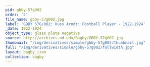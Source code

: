 ```yaml
---
pid: gbby-57g002
order: '2'
file_name: gbby-57g002.jpg
label: 'GBBY 57G/002: Russ Arndt: Football Player - 1922-1924'
_date: 1922-1924
object_type: glass plate negative
source: http://archives.nd.edu/Bagby/GBBY-57g002.jpg
thumbnail: "/img/derivatives/simple/gbby-57g002/thumbnail.jpg"
full: "/img/derivatives/simple/gbby-57g002/fullwidth.jpg"
layout: bagby_item
collection: bagby
---
```

